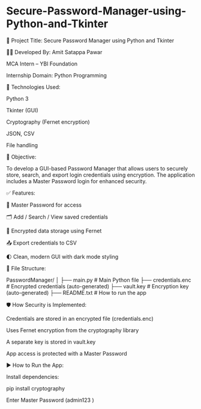 # Secure-Password-Manager-using-Python-and-Tkinter
📝 Project Title:
Secure Password Manager using Python and Tkinter

👨‍💻 Developed By:
Amit Satappa Pawar

MCA Intern – YBI Foundation

Internship Domain: Python Programming

🔧 Technologies Used:

Python 3

Tkinter (GUI)

Cryptography (Fernet encryption)

JSON, CSV

File handling

🎯 Objective:

To develop a GUI-based Password Manager that allows users to securely store, search, and export login credentials using encryption. The application includes a Master Password login for enhanced security.


✅ Features:

🔐 Master Password for access

🗂️ Add / Search / View saved credentials

🔐 Encrypted data storage using Fernet

📤 Export credentials to CSV

🌓 Clean, modern GUI with dark mode styling

📂 File Structure:

PasswordManager/
│
├── main.py                 # Main Python file
├── credentials.enc         # Encrypted credentials (auto-generated)
├── vault.key               # Encryption key (auto-generated)
├── README.txt              # How to run the app


🛡️ How Security is Implemented:

Credentials are stored in an encrypted file (credentials.enc)

Uses Fernet encryption from the cryptography library

A separate key is stored in vault.key

App access is protected with a Master Password


▶️ How to Run the App:

Install dependencies:

pip install cryptography

Enter Master Password (admin123 )




